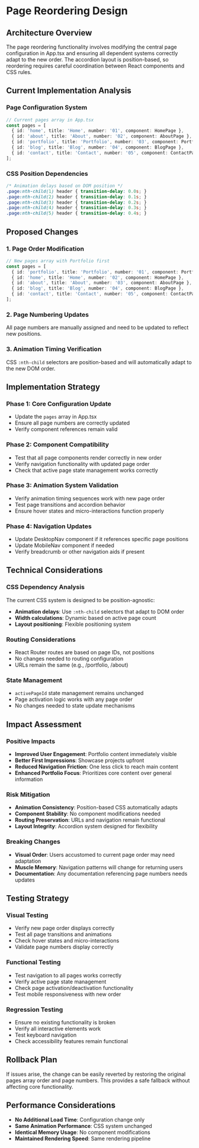 # Page Reordering Design

## Architecture Overview

The page reordering functionality involves modifying the central page configuration in App.tsx and ensuring all dependent systems correctly adapt to the new order. The accordion layout is position-based, so reordering requires careful coordination between React components and CSS rules.

## Current Implementation Analysis

### Page Configuration System
```typescript
// Current pages array in App.tsx
const pages = [
  { id: 'home', title: 'Home', number: '01', component: HomePage },
  { id: 'about', title: 'About', number: '02', component: AboutPage },
  { id: 'portfolio', title: 'Portfolio', number: '03', component: PortfolioPage },
  { id: 'blog', title: 'Blog', number: '04', component: BlogPage },
  { id: 'contact', title: 'Contact', number: '05', component: ContactPage }
];
```

### CSS Position Dependencies
```css
/* Animation delays based on DOM position */
.page:nth-child(1) header { transition-delay: 0.0s; }
.page:nth-child(2) header { transition-delay: 0.1s; }
.page:nth-child(3) header { transition-delay: 0.2s; }
.page:nth-child(4) header { transition-delay: 0.3s; }
.page:nth-child(5) header { transition-delay: 0.4s; }
```

## Proposed Changes

### 1. Page Order Modification
```typescript
// New pages array with Portfolio first
const pages = [
  { id: 'portfolio', title: 'Portfolio', number: '01', component: PortfolioPage },
  { id: 'home', title: 'Home', number: '02', component: HomePage },
  { id: 'about', title: 'About', number: '03', component: AboutPage },
  { id: 'blog', title: 'Blog', number: '04', component: BlogPage },
  { id: 'contact', title: 'Contact', number: '05', component: ContactPage }
];
```

### 2. Page Numbering Updates
All page numbers are manually assigned and need to be updated to reflect new positions.

### 3. Animation Timing Verification
CSS `:nth-child` selectors are position-based and will automatically adapt to the new DOM order.

## Implementation Strategy

### Phase 1: Core Configuration Update
- Update the `pages` array in App.tsx
- Ensure all page numbers are correctly updated
- Verify component references remain valid

### Phase 2: Component Compatibility
- Test that all page components render correctly in new order
- Verify navigation functionality with updated page order
- Check that active page state management works correctly

### Phase 3: Animation System Validation
- Verify animation timing sequences work with new page order
- Test page transitions and accordion behavior
- Ensure hover states and micro-interactions function properly

### Phase 4: Navigation Updates
- Update DesktopNav component if it references specific page positions
- Update MobileNav component if needed
- Verify breadcrumb or other navigation aids if present

## Technical Considerations

### CSS Dependency Analysis
The current CSS system is designed to be position-agnostic:
- **Animation delays**: Use `:nth-child` selectors that adapt to DOM order
- **Width calculations**: Dynamic based on active page count
- **Layout positioning**: Flexible positioning system

### Routing Considerations
- React Router routes are based on page IDs, not positions
- No changes needed to routing configuration
- URLs remain the same (e.g., /portfolio, /about)

### State Management
- `activePageId` state management remains unchanged
- Page activation logic works with any page order
- No changes needed to state update mechanisms

## Impact Assessment

### Positive Impacts
- **Improved User Engagement**: Portfolio content immediately visible
- **Better First Impressions**: Showcase projects upfront
- **Reduced Navigation Friction**: One less click to reach main content
- **Enhanced Portfolio Focus**: Prioritizes core content over general information

### Risk Mitigation
- **Animation Consistency**: Position-based CSS automatically adapts
- **Component Stability**: No component modifications needed
- **Routing Preservation**: URLs and navigation remain functional
- **Layout Integrity**: Accordion system designed for flexibility

### Breaking Changes
- **Visual Order**: Users accustomed to current page order may need adaptation
- **Muscle Memory**: Navigation patterns will change for returning users
- **Documentation**: Any documentation referencing page numbers needs updates

## Testing Strategy

### Visual Testing
- Verify new page order displays correctly
- Test all page transitions and animations
- Check hover states and micro-interactions
- Validate page numbers display correctly

### Functional Testing
- Test navigation to all pages works correctly
- Verify active page state management
- Check page activation/deactivation functionality
- Test mobile responsiveness with new order

### Regression Testing
- Ensure no existing functionality is broken
- Verify all interactive elements work
- Test keyboard navigation
- Check accessibility features remain functional

## Rollback Plan

If issues arise, the change can be easily reverted by restoring the original pages array order and page numbers. This provides a safe fallback without affecting core functionality.

## Performance Considerations

- **No Additional Load Time**: Configuration change only
- **Same Animation Performance**: CSS system unchanged
- **Identical Memory Usage**: No component modifications
- **Maintained Rendering Speed**: Same rendering pipeline